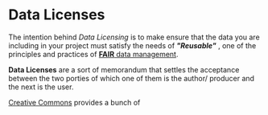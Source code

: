 # Data Licenses
The intention behind  *Data Licensing* is to make ensure that the data you are including in your project must satisfy the needs of ***"Reusable"*** , one of the principles and practices of [**FAIR** data management](https://the-turing-way.netlify.app/rdm/fairprinciples.html).

**Data Licenses** are a sort of memorandum that settles the acceptance between the two porties of which one of them is the author/ producer and the next is the user.

[Creative Commons](https://creativecommons.org) provides a bunch of
